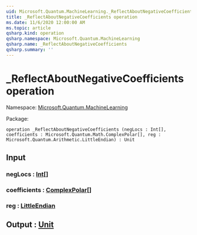 ```yaml
---
uid: Microsoft.Quantum.MachineLearning._ReflectAboutNegativeCoefficients
title: _ReflectAboutNegativeCoefficients operation
ms.date: 11/6/2020 12:00:00 AM
ms.topic: article
qsharp.kind: operation
qsharp.namespace: Microsoft.Quantum.MachineLearning
qsharp.name: _ReflectAboutNegativeCoefficients
qsharp.summary: ''
---
```


# _ReflectAboutNegativeCoefficients operation

Namespace: [Microsoft.Quantum.MachineLearning](xref:Microsoft.Quantum.MachineLearning)

Package: [](https://nuget.org/packages/)




```qsharp
operation _ReflectAboutNegativeCoefficients (negLocs : Int[], coefficients : Microsoft.Quantum.Math.ComplexPolar[], reg : Microsoft.Quantum.Arithmetic.LittleEndian) : Unit
```


## Input

### negLocs : [Int](xref:microsoft.quantum.lang-ref.int)[]




### coefficients : [ComplexPolar](xref:Microsoft.Quantum.Math.ComplexPolar)[]




### reg : [LittleEndian](xref:Microsoft.Quantum.Arithmetic.LittleEndian)





## Output : [Unit](xref:microsoft.quantum.lang-ref.unit)

